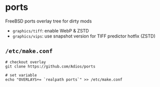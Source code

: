# ports
FreeBSD ports overlay tree for dirty mods

- `graphics/tiff`: enable WebP & ZSTD
- `graphics/vips`: use snapshot version for TIFF predictor hotfix (ZSTD)

## `/etc/make.conf`

    # checkout overlay
    git clone https://github.com/Adios/ports
    
    # set variable
    echo "OVERLAYS+= `realpath ports`" >> /etc/make.conf

